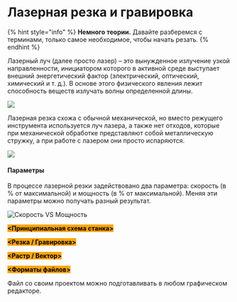 # Лазерная резка и гравировка

{% hint style="info" %}
**Немного теории.** Давайте разберемся с терминами, только самое необходимое, чтобы начать резать.
{% endhint %}

Лазерный луч (далее просто лазер) – это вынужденное излучение узкой направленности, инициатором которого в активной среде выступает внешний энергетический фактор (электрический, оптический, химический и т. д.). В основе этого физического явления лежит способность веществ излучать волны определенной длины.

![](https://lh3.googleusercontent.com/f1Nj-nYZVcoF88z0yaxlSxazdT4Sb\_\_9v0F6P-blMx9yJfqDwKk2MFzPFEJ\_kvGe5Q3bDyKT1pcQ9rtcN1ZECVX\_32MhF1BGaV1ap3L0UaZDDhb9t4WirV3wRJr3X-uxQmNrIcfwhg)

Лазерная резка схожа с обычной механической, но вместо режущего инструмента используется луч лазера, а также нет отходов, которые при механической обработке представляют собой металлическую стружку, а при работе с лазером они просто испаряются.

![](https://lh3.googleusercontent.com/3fKF\_DLr7HLYurONkq0\_FS3zr1P1JgRcqcT9UWbfKA0b1yRccL3lVLXZNkcy404L67\_IS5VEuLGhEmBcO5FmbFNnvDqCCon08GUeZo4cXw-1ybNPePQuu6rTVs8uK8KGhNl3TJjjJw)

#### Параметры

В процессе лазерной резки задействовано два параметра: скорость (в % от максимальной) и мощность (в % от максимальной). Меняя эти параметры можно получать разный результат.

![Скорость VS Мощность](https://lh6.googleusercontent.com/kTWT5i7toz7RM62am4DwKk9CGGUH8AVJ5xi3pAifvmdPFtUh0zgZ6XAf1N7yUIfBSNxdxcpqQJibMW9T4n5vewvsiYup08Xhh6nFylCzEus2sHbKBJ23035H4t1RGrYNbjjOM30DEw)

<mark style="background-color:orange;">**<Принципиальная схема станка>**</mark>

<mark style="background-color:orange;">**<Резка / Гравировка>**</mark>

<mark style="background-color:orange;">**<Растр / Вектор>**</mark>

<mark style="background-color:orange;">**<Форматы файлов>**</mark>

Файл со своим проектом можно подготавливать в любом графическом редакторе.
